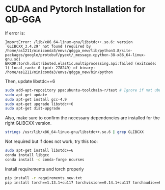 # CUDA and Pytorch Installation for QD-GGA

If error is:

```
ImportError: /lib/x86_64-linux-gnu/libstdc++.so.6: version `GLIBCXX_3.4.29' not found (required by /home/as1211/miniconda3/envs/qdgga_new/lib/python3.8/site-packages/google/protobuf/pyext/_message.cpython-38-x86_64-linux-gnu.so)
ERROR:torch.distributed.elastic.multiprocessing.api:failed (exitcode: 1) local_rank: 0 (pid: 278249) of binary: /home/as1211/miniconda3/envs/qdgga_new/bin/python
```

Then, update libstdc++6

```bash
sudo add-apt-repository ppa:ubuntu-toolchain-r/test # Ignore if not ubuntu
sudo apt-get update
sudo apt-get install gcc-4.9
sudo apt-get upgrade libstdc++6
sudo apt-get dist-upgrade
```

Also, make sure to confirm the necessary dependencies are installed for the right GLIBCXX version.
```bash
strings /usr/lib/x86_64-linux-gnu/libstdc++.so.6 | grep GLIBCXX
```

Not required but if does not work, try this too:

```bash
sudo apt-get install libstdc++6
conda install libgcc
conda install -c conda-forge ncurses
```

Install requirements and torch properly
```bash
pip install -r requirements_new.txt
pip install torch==1.13.1+cu117 torchvision==0.14.1+cu117 torchaudio==0.13.1 --extra-index-url https://download.pytorch.org/whl/cu117
```

